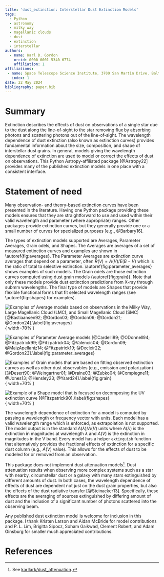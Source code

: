 ```yaml
---
title: 'dust_extinction: Interstellar Dust Extinction Models'
tags:
  - Python
  - astronomy
  - milky way
  - magellanic clouds
  - dust
  - extinction
  - interstellar
authors:
  - name: Karl D. Gordon
    orcid: 0000-0001-5340-6774
    affiliation: 1
affiliations:
 - name: Space Telescope Science Institute, 3700 San Martin Drive, Baltimore, MD, 21218, USA
   index: 1
date: 22 May 2024
bibliography: paper.bib
---
```


# Summary

Extinction describes the effects of dust on observations of a single star due
to the dust along the line-of-sight to the star removing flux by absorbing
photons and scattering photons out of the line-of-sight. The wavelength
dependence of dust extinction (also known as extinction curves) provides
fundamental information about the size, composition, and shape of interstellar
dust grains. In general, models giving the wavelength dependence of extinction
are used to model or correct the effects of dust on observations. This Python
Astropy-affiliated package [@Astropy22] provides many of the published
extinction models in one place with a consistent interface.

# Statement of need

Many observation- and theory-based extinction curves have been presented in the
literature. Having one Python package providing these models ensures that they
are straightforward to use and used within their valid wavelength and parameter
(where appropriate) ranges. Other packages provide extinction curves, but they
generally provide one or a small number of curves for specialized purposes
[e.g., @Barbary16].

The types of extinction models supported are Averages, Parameter Averages,
Grain odels, and Shapes. The Averages are averages of a set of measured
extinction curves and examples are shown in \autoref{fig:averages}. The
Parameter Averages are extinction curve averages that depend on a parameter,
often $R(V) = A(V)/E(B-V)$ which is the ratio of total to selective extinction.
\autoref{fig:parameter_averages} shows examples of such models. The Grain odels
are those extinction curves computed using dust grain models
(\autoref{fig:grain)}. Note that only these models provide dust extinction
predictions from X-ray through submm wavelengths. The final type of models are
Shapes that provide flexible functional forms that fit selected wavelength
ranges (see \autoref{fig:shapes} for examples).

![Examples of Average models based on observations in the Milky Way, Large Magellanic Cloud (LMC), and Small Magellanic Cloud (SMC) [@Bastiaansen92; @Gordon03; @Gordon09; @Gordon21; @Gordon24].\label{fig:averages}](average_models_uv_nir.png){
width=70% }

![Examples of Parameter Average models [@Cardelli89; @ODonnell94; @Fitzpatrick99; @Fitzpatrick04; @Valencic04; @Gordon09; @MaizApellaniz14; @Fitzpatrick19; @Decleir22; @Gordon23].\label{fig:parameter_averages}](parameter_average_models.png)

![Examples of Grain models that are based on fitting observed extinction curves as well as other dust observables (e.g., emission and polarization) [@Desert90; @Weingartner01; @Draine03; @Zubko04; @Compiegne11; @Jones13; @Hensley23; @Ysard24].\label{fig:grain}](grain_models.png){ width=70% }

![Example of a Shape model that is focused on decomposing the UV extinction curve [@Fitzpatrick90].\label{fig:shapes}](shape_models.png){ width=70% }

The wavelength dependence of extinction for a model is computed by passing a
wavelength or frequency vector with units. Each model has a valid wavelength
range which is enforced, as extrapolation is not supported. The model output is
in the standard $A(\lambda)/A(V)$ units where $A(\lambda)$ is the extinction in
magnitudes at wavelength $\lambda$ and $A(V)$ is the extinction in magnitudes
in the V band. Every model has a helper `extinguish` function that
alternatively provides the fractional effects of extinction for a specific dust
column (e.g., $A(V)$ value). This allows for the effects of dust to be modeled
for or removed from an observation.

This package does not implement dust attenuation models[^1]. Dust attenuation
results when observing more complex systems such as a star with nearby,
circumstellar dust or a galaxy with many stars extinguished by different
amounts of dust. In both cases, the wavelength dependence of effects of dust
are dependent not just on the dust grain properties, but also the effects of
the dust radiative transfer [@Steinacker13]. Specifically, these effects are
the averaging of sources extinguished by differing amount of dust and the
inclusion of a significant number of photons scattered into the observing beam.

[^1]: See [karllark/dust_attenuation](https://github.com/karllark/dust_attenuation).

Any published dust extinction model is welcome for inclusion in this package. I
thank Kristen Larson and Aidan McBride for model contributions and P. L. Lim,
Brigitta Sipocz, Soham Gaikwad, Clement Robert, and Adam Ginsburg for smaller
much appreciated contributions.

# References

